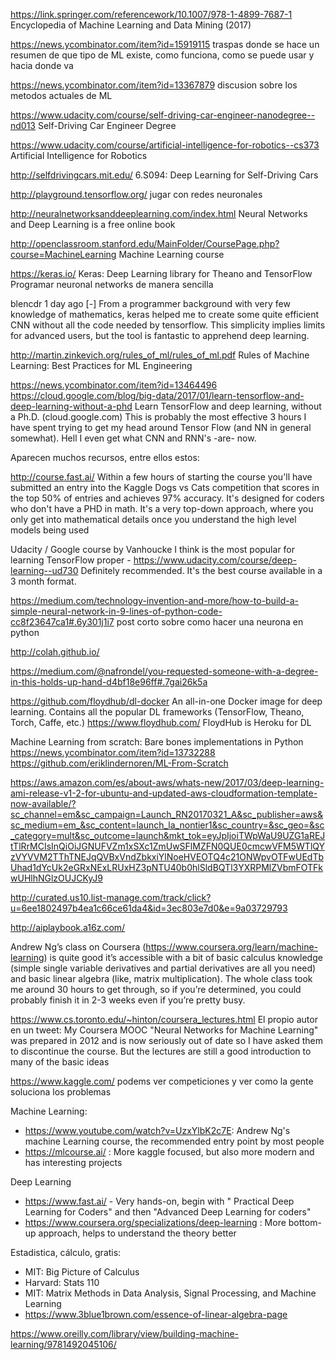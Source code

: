 https://link.springer.com/referencework/10.1007/978-1-4899-7687-1
Encyclopedia of Machine Learning and Data Mining (2017)

https://news.ycombinator.com/item?id=15919115
traspas donde se hace un resumen de que tipo de ML existe, como funciona, como se puede usar y hacia donde va

https://news.ycombinator.com/item?id=13367879
discusion sobre los metodos actuales de ML

https://www.udacity.com/course/self-driving-car-engineer-nanodegree--nd013
Self-Driving Car Engineer Degree

https://www.udacity.com/course/artificial-intelligence-for-robotics--cs373
Artificial Intelligence for Robotics

http://selfdrivingcars.mit.edu/
6.S094: Deep Learning for Self-Driving Cars

http://playground.tensorflow.org/
jugar con redes neuronales

http://neuralnetworksanddeeplearning.com/index.html
Neural Networks and Deep Learning is a free online book

http://openclassroom.stanford.edu/MainFolder/CoursePage.php?course=MachineLearning
Machine Learning course



https://keras.io/
Keras: Deep Learning library for Theano and TensorFlow
Programar neuronal networks de manera sencilla
  
  blencdr 1 day ago [-]
  From a programmer background with very few knowledge of mathematics, keras helped me to create some quite efficient CNN without all the code needed by tensorflow.
  This simplicity implies limits for advanced users, but the tool is fantastic to apprehend deep learning.



http://martin.zinkevich.org/rules_of_ml/rules_of_ml.pdf
Rules of Machine Learning: Best Practices for ML Engineering





https://news.ycombinator.com/item?id=13464496
https://cloud.google.com/blog/big-data/2017/01/learn-tensorflow-and-deep-learning-without-a-phd
Learn TensorFlow and deep learning, without a Ph.D. (cloud.google.com)
This is probably the most effective 3 hours I have spent trying to get my head around Tensor Flow (and NN in general somewhat). Hell I even get what CNN and RNN's -are- now.

Aparecen muchos recursos, entre ellos estos:

http://course.fast.ai/
Within a few hours of starting the course you'll have submitted an entry into the Kaggle Dogs vs Cats competition that scores in the top 50% of entries and achieves 97% accuracy. It's designed for coders who don't have a PHD in math. It's a very top-down approach, where you only get into mathematical details once you understand the high level models being used


Udacity / Google course by Vanhoucke I think is the most popular for learning TensorFlow proper - https://www.udacity.com/course/deep-learning--ud730
Definitely recommended. It's the best course available in a 3 month format.


https://medium.com/technology-invention-and-more/how-to-build-a-simple-neural-network-in-9-lines-of-python-code-cc8f23647ca1#.6y301j1i7
post corto sobre como hacer una neurona en python


http://colah.github.io/


https://medium.com/@nafrondel/you-requested-someone-with-a-degree-in-this-holds-up-hand-d4bf18e96ff#.7gai26k5a


https://github.com/floydhub/dl-docker
An all-in-one Docker image for deep learning. Contains all the popular DL frameworks (TensorFlow, Theano, Torch, Caffe, etc.)
https://www.floydhub.com/
FloydHub is Heroku for DL


Machine Learning from scratch: Bare bones implementations in Python
https://news.ycombinator.com/item?id=13732288
https://github.com/eriklindernoren/ML-From-Scratch


https://aws.amazon.com/es/about-aws/whats-new/2017/03/deep-learning-ami-release-v1-2-for-ubuntu-and-updated-aws-cloudformation-template-now-available/?sc_channel=em&sc_campaign=Launch_RN20170321_A&sc_publisher=aws&sc_medium=em_&sc_content=launch_la_nontier1&sc_country=&sc_geo=&sc_category=mult&sc_outcome=launch&mkt_tok=eyJpIjoiTWpWaU9UZG1aREJtTlRrMCIsInQiOiJGNUFVZm1xSXc1ZmUwSFlMZFN0QUE0cmcwVFM5WTlQYzVYVVM2TThTNEJqQVBxVndZbkxiYlNoeHVEOTQ4c21ONWpvOTFwUEdTbUhad1dYcUk2eGRxNExLRUxHZ3pNTU40b0hlSldBQTl3YXRPMlZVbmFOTFkwUHlhNGlzOUJCKyJ9


http://curated.us10.list-manage.com/track/click?u=6ee1802497b4ea1c66ce61da4&id=3ec803e7d0&e=9a03729793


http://aiplaybook.a16z.com/


Andrew Ng’s class on Coursera (https://www.coursera.org/learn/machine-learning) is quite good
it’s accessible with a bit of basic calculus knowledge (simple single variable derivatives and partial derivatives are all you need) and basic linear algebra (like, matrix multiplication). The whole class took me around 30 hours to get through, so if you’re determined, you could probably finish it in 2-3 weeks even if you’re pretty busy.


https://www.cs.toronto.edu/~hinton/coursera_lectures.html
El propio autor en un tweet: My Coursera MOOC "Neural Networks for Machine Learning" was prepared in 2012 and is now seriously out of date so I have asked them to discontinue the course. But the lectures are still a good introduction to many of the basic ideas

https://www.kaggle.com/
podems ver competiciones y ver como la gente soluciona los problemas



Machine Learning:
* https://www.youtube.com/watch?v=UzxYlbK2c7E: Andrew Ng's machine Learning course, the recommended entry point by most people
* https://mlcourse.ai/ : More kaggle focused, but also more modern and has interesting projects


Deep Learning
* https://www.fast.ai/ - Very hands-on, begin with " Practical Deep Learning for Coders" and then "Advanced Deep Learning for coders"
* https://www.coursera.org/specializations/deep-learning : More bottom-up approach, helps to understand the theory better


Estadistica, cálculo, gratis:
- MIT: Big Picture of Calculus
- Harvard: Stats 110
- MIT: Matrix Methods in Data Analysis, Signal Processing, and Machine Learning
- https://www.3blue1brown.com/essence-of-linear-algebra-page

https://www.oreilly.com/library/view/building-machine-learning/9781492045106/
